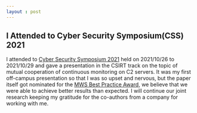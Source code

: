 ```yaml
---
layout : post
---
```

## I Attended to Cyber Security Symposium(CSS) 2021
I attended to [Cyber Security Symposium 2021](https://www.iwsec.org/css/2021/) held on 2021/10/26 to 2021/10/29 and gave a presentation in the CSIRT track on the topic of mutual cooperation  of continuous monitoring on C2 servers. It was my first off-campus presentation so that I was so upset and nervous, but the paper itself got nominated for the [MWS Best Practice Award](http://www.iwsec.org/mws/2021/files/mws2021_trackchair_takata.pdf), we believe that we were able to achieve better results than expected. I will continue our joint research keeping my gratitude for the co-authors from a company for working with me.